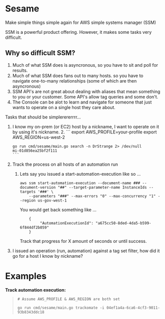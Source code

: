 # Sesame
Make simple things simple again for AWS simple systems manager (SSM)

SSM is a powerful product offering. However, it makes some tasks very difficult. 
## Why so difficult SSM?
1. Much of what SSM does is asyncronous, so you have to sit and poll for results.
2. Much of what SSM does fans out to many hosts. so you have to navigate one-to-many relationships (some of which are then asyncronous)
3. SSM API's are not great about dealing with aliases that mean something to you or your customer. Some API's allow tag queries and some don't.  
4. The Console can be alot to learn and navigate for someone that just wants to operate on a single host they care about. 

Tasks that should be simplerererrrr...
1. I know my on-prem (or EC2) host by a nickname, I want to operate on it by using it's nickname.
    2. ```
       export AWS_PROFILE=your-profile
       export AWS_REGION=us-west-2
       
       go run cmd/sesame/main.go search -n DrStrange 2> /dev/null
       mi-01d856ea25bf2f111
       ``` 
2. Track the process on all hosts of an automation run
   1. Lets say you issued a start-automation-execution like so ... 
      ```
      aws ssm start-automation-execution --document-name ### --document-version "##" --target-parameter-name InstanceIds --targets '###' \
          --parameters "###" --max-errors "0" --max-concurrency "1" --region us-gov-west-1
      ```
      You would get back something like ... 
      ```
          {
               "AutomationExecutionId": "a675cc50-8ded-4da5-b599-6f844df2b059"
          }
      ```
      Track that progress for X amount of seconds or until success.
3. I issued an operation (run, automation) against a tag set filter, how did it go for a host I know by nickname?


# Examples

**Track automation execution:** 
>   ```
>   # Assume AWS_PROFILE & AWS_REGION are both set
>   
>   go run cmd/sesame/main.go trackomate -i 04ef1a4a-6ca6-4cf3-9011-93b8343ddc18
>   ```


